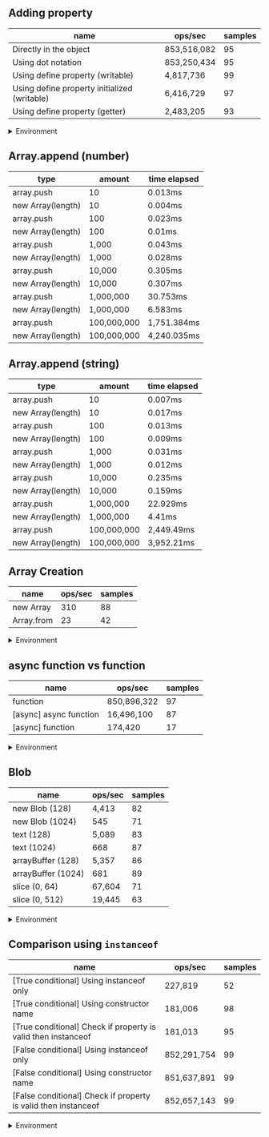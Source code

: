 ## Adding property

|name|ops/sec|samples|
|-|-|-|
|Directly in the object|853,516,082|95|
|Using dot notation|853,250,434|95|
|Using define property (writable)|4,817,736|99|
|Using define property initialized (writable)|6,416,729|97|
|Using define property (getter)|2,483,205|93|


<details>
<summary>Environment</summary>

* __Machine:__ linux x64 | 4 vCPUs | 7.6GB Mem
* __Run:__ Tue Nov 07 2023 17:54:44 GMT+0000 (Coordinated Universal Time)
</details>

<!--
{"environment":{"platform":"linux","arch":"x64","cpus":4,"totalMemory":7.6085662841796875},"benchmarks":[{"name":"Directly in the object","opsSec":853516081.7303174,"samples":7},{"name":"Using dot notation","opsSec":853250434.1669738,"samples":7},{"name":"Using define property (writable)","opsSec":4817736.400874697,"samples":4},{"name":"Using define property initialized (writable)","opsSec":6416728.6953104,"samples":6},{"name":"Using define property (getter)","opsSec":2483205.175203627,"samples":4}]}-->

## Array.append (number)

|type|amount|time elapsed|
|-|-|-|
array.push|10|0.013ms
new Array(length)|10|0.004ms
array.push|100|0.023ms
new Array(length)|100|0.01ms
array.push|1,000|0.043ms
new Array(length)|1,000|0.028ms
array.push|10,000|0.305ms
new Array(length)|10,000|0.307ms
array.push|1,000,000|30.753ms
new Array(length)|1,000,000|6.583ms
array.push|100,000,000|1,751.384ms
new Array(length)|100,000,000|4,240.035ms
## Array.append (string)

|type|amount|time elapsed|
|-|-|-|
array.push|10|0.007ms
new Array(length)|10|0.017ms
array.push|100|0.013ms
new Array(length)|100|0.009ms
array.push|1,000|0.031ms
new Array(length)|1,000|0.012ms
array.push|10,000|0.235ms
new Array(length)|10,000|0.159ms
array.push|1,000,000|22.929ms
new Array(length)|1,000,000|4.41ms
array.push|100,000,000|2,449.49ms
new Array(length)|100,000,000|3,952.21ms

## Array Creation

|name|ops/sec|samples|
|-|-|-|
|new Array|310|88|
|Array.from|23|42|


<details>
<summary>Environment</summary>

* __Machine:__ linux x64 | 4 vCPUs | 7.6GB Mem
* __Run:__ Tue Nov 07 2023 18:10:28 GMT+0000 (Coordinated Universal Time)
</details>

<!--
{"environment":{"platform":"linux","arch":"x64","cpus":4,"totalMemory":7.6085662841796875},"benchmarks":[{"name":"new Array","opsSec":309.83781862412314,"samples":4},{"name":"Array.from","opsSec":23.069157694234523,"samples":2}]}-->

## async function vs function

|name|ops/sec|samples|
|-|-|-|
|function|850,896,322|97|
|[async] async function|16,496,100|87|
|[async] function|174,420|17|


<details>
<summary>Environment</summary>

* __Machine:__ linux x64 | 4 vCPUs | 7.6GB Mem
* __Run:__ Mon Nov 06 2023 15:16:42 GMT+0000 (Coordinated Universal Time)
</details>

<!--
{"environment":{"platform":"linux","arch":"x64","cpus":4,"totalMemory":7.6085662841796875},"benchmarks":[{"name":"function","opsSec":850896321.6271836,"samples":6},{"name":"[async] async function","opsSec":16496100.290324237,"samples":8},{"name":"[async] function","opsSec":174420.32095823926,"samples":3}]}-->

## Blob

|name|ops/sec|samples|
|-|-|-|
|new Blob (128)|4,413|82|
|new Blob (1024)|545|71|
|text (128)|5,089|83|
|text (1024)|668|87|
|arrayBuffer (128)|5,357|86|
|arrayBuffer (1024)|681|89|
|slice (0, 64)|67,604|71|
|slice (0, 512)|19,445|63|


<details>
<summary>Environment</summary>

* __Machine:__ linux x64 | 4 vCPUs | 7.6GB Mem
* __Run:__ Mon Nov 06 2023 15:29:11 GMT+0000 (Coordinated Universal Time)
</details>

<!--
{"environment":{"platform":"linux","arch":"x64","cpus":4,"totalMemory":7.6085662841796875},"benchmarks":[{"name":"new Blob (128)","opsSec":4413.193876808367,"samples":6},{"name":"new Blob (1024)","opsSec":544.6383067046266,"samples":2},{"name":"text (128)","opsSec":5088.603339795935,"samples":5},{"name":"text (1024)","opsSec":667.6898159498797,"samples":3},{"name":"arrayBuffer (128)","opsSec":5357.020390889295,"samples":3},{"name":"arrayBuffer (1024)","opsSec":681.2862623744352,"samples":3},{"name":"slice (0, 64)","opsSec":67604.4788716625,"samples":3},{"name":"slice (0, 512)","opsSec":19444.690473756007,"samples":3}]}-->

## Comparison using `instanceof`

|name|ops/sec|samples|
|-|-|-|
|[True conditional] Using instanceof only|227,819|52|
|[True conditional] Using constructor name|181,006|98|
|[True conditional] Check if property is valid then instanceof |181,013|95|
|[False conditional] Using instanceof only|852,291,754|99|
|[False conditional] Using constructor name|851,637,891|99|
|[False conditional] Check if property is valid then instanceof |852,657,143|99|


<details>
<summary>Environment</summary>

* __Machine:__ linux x64 | 4 vCPUs | 7.6GB Mem
* __Run:__ Mon Nov 06 2023 15:41:58 GMT+0000 (Coordinated Universal Time)
</details>

<!--
{"environment":{"platform":"linux","arch":"x64","cpus":4,"totalMemory":7.6085662841796875},"benchmarks":[{"name":"[True conditional] Using instanceof only","opsSec":227818.89604480373,"samples":3},{"name":"[True conditional] Using constructor name","opsSec":181005.66005299587,"samples":3},{"name":"[True conditional] Check if property is valid then instanceof ","opsSec":181013.3968355075,"samples":3},{"name":"[False conditional] Using instanceof only","opsSec":852291754.0837125,"samples":6},{"name":"[False conditional] Using constructor name","opsSec":851637890.7073481,"samples":7},{"name":"[False conditional] Check if property is valid then instanceof ","opsSec":852657142.5204705,"samples":6}]}-->
